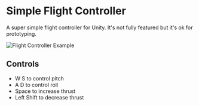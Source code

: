 # Simple Flight Controller
A super simple flight controller for Unity. It's not fully featured but it's ok for prototyping.

![Flight Controller Example](https://github.com/bzgeb/SimpleFlightController/blob/main/FlightController.gif)

## Controls
- W S to control pitch
- A D to control roll
- Space to increase thrust
- Left Shift to decrease thrust


